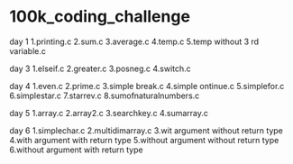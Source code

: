 # 100k_coding_challenge

day 1
    1.printing.c
    2.sum.c
    3.average.c
    4.temp.c
    5.temp without 3 rd variable.c

day 3
    1.elseif.c
    2.greater.c
    3.posneg.c
    4.switch.c

day 4
    1.even.c
    2.prime.c
    3.simple break.c
    4.simple ontinue.c
    5.simplefor.c
    6.simplestar.c
    7.starrev.c
    8.sumofnaturalnumbers.c

day 5
    1.array.c
    2.array2.c
    3.searchkey.c
    4.sumarray.c

day 6
    1.simplechar.c
    2.multidimarray.c
    3.wit argument without return type
    4.with argument with return type
    5.without argument without return type
    6.without argument with return type